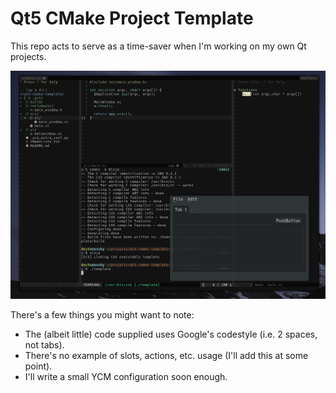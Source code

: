 
# Qt5 CMake Project Template

This repo acts to serve as a time-saver when I'm working on my own Qt projects.

![screenshot](scrot.png)

There's a few things you might want to note:
* The (albeit little) code supplied uses Google's codestyle (i.e. 2 spaces, not tabs).
* There's no example of slots, actions, etc. usage (I'll add this at some point).
* I'll write a small YCM configuration soon enough.
